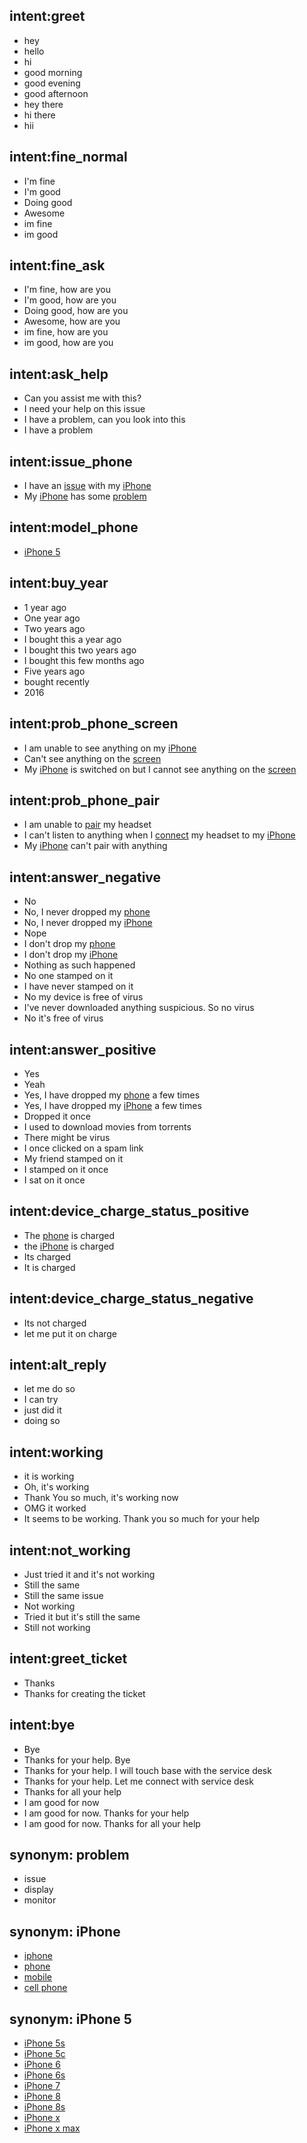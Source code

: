## intent:greet
- hey
- hello
- hi
- good morning
- good evening
- good afternoon
- hey there
- hi there
- hii

## intent:fine_normal
- I'm fine
- I'm good
- Doing good
- Awesome
- im fine
- im good

## intent:fine_ask
- I'm fine, how are you
- I'm good, how are you
- Doing good, how are you
- Awesome, how are you
- im fine, how are you
- im good, how are you

## intent:ask_help
- Can you assist me with this?
- I need your help on this issue
- I have a problem, can you look into this
- I have a problem

## intent:issue_phone
- I have an [issue](notify_problem) with my [iPhone](device_name)
- My [iPhone](device_name) has some [problem](notify_problem)

## intent:model_phone
- [iPhone 5](model_name)

## intent:buy_year
- 1 year ago
- One year ago
- Two years ago
- I bought this a year ago
- I bought this two years ago
- I bought this few months ago
- Five years ago
- bought recently
- 2016

## intent:prob_phone_screen
- I am unable to see anything on my [iPhone](device_name)
- Can't see anything on the [screen](problem_type)
- My [iPhone](device_name) is switched on but I cannot see anything on the [screen](problem_type)

## intent:prob_phone_pair
- I am unable to [pair](problem_type) my headset 
- I can't listen to anything when I [connect](problem_type) my headset to my [iPhone](device_name)
- My [iPhone](device_name) can't pair with anything

## intent:answer_negative
- No
- No, I never dropped my [phone](device_name)
- No, I never dropped my [iPhone](device_name)
- Nope
- I don't drop my [phone](device_name)
- I don't drop my [iPhone](device_name)
- Nothing as such happened
- No one stamped on it
- I have never stamped on it
- No my device is free of virus
- I've never downloaded anything suspicious. So no virus
- No it's free of virus

## intent:answer_positive
- Yes
- Yeah
- Yes, I have dropped my [phone](device_name) a few times
- Yes, I have dropped my [iPhone](device_name) a few times
- Dropped it once
- I used to download movies from torrents
- There might be virus
- I once clicked on a spam link
- My friend stamped on it
- I stamped on it once
- I sat on it once

## intent:device_charge_status_positive
- The [phone](device_name) is charged
- the [iPhone](device_name) is charged
- Its charged
- It is charged

## intent:device_charge_status_negative
- Its not charged
- let me put it on charge

## intent:alt_reply
- let me do so
- I can try
- just did it
- doing so

## intent:working
- it is working
- Oh, it's working
- Thank You so much, it's working now
- OMG it worked
- It seems to be working. Thank you so much for your help

## intent:not_working
- Just tried it and it's not working
- Still the same
- Still the same issue
- Not working
- Tried it but it's still the same
- Still not working

## intent:greet_ticket
- Thanks
- Thanks for creating the ticket

## intent:bye
- Bye
- Thanks for your help. Bye
- Thanks for your help. I will touch base with the service desk
- Thanks for your help. Let me connect with service desk
- Thanks for all your help
- I am good for now
- I am good for now. Thanks for your help
- I am good for now. Thanks for all your help

## synonym: problem
- issue
- display
- monitor

## synonym: iPhone
- [iphone](device_name)
- [phone](device_name)
- [mobile](device_name)
- [cell phone](device_name)

## synonym: iPhone 5
- [iPhone 5s](model_name)
- [iPhone 5c](model_name)
- [iPhone 6](model_name)
- [iPhone 6s](model_name)
- [iPhone 7](model_name)
- [iPhone 8](model_name)
- [iPhone 8s](model_name)
- [iPhone x](model_name)
- [iPhone x max](model_name)
